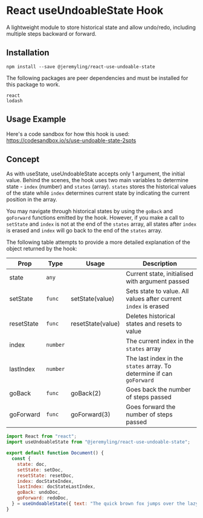# React useUndoableState Hook

A lightweight module to store historical state and allow undo/redo, including multiple steps backward or forward.

## Installation

```
npm install --save @jeremyling/react-use-undoable-state
```

The following packages are peer dependencies and must be installed for this package to work.

```
react
lodash
```

## Usage Example

Here's a code sandbox for how this hook is used: https://codesandbox.io/s/use-undoable-state-2spts

## Concept

As with useState, useUndoableState accepts only 1 argument, the initial value. Behind the scenes, the hook uses two main variables to determine state - `index` (number) and `states` (array). `states` stores the historical values of the state while `index` determines current state by indicating the current position in the array.

You may navigate through historical states by using the `goBack` and `goForward` functions emitted by the hook. However, if you make a call to `setState` and `index` is not at the end of the `states` array, all states after `index` is erased and `index` will go back to the end of the `states` array.

The following table attempts to provide a more detailed explanation of the object returned by the hook:

| Prop       | Type     | Usage             | Description                                                           |
| ---------- | -------- | ----------------- | --------------------------------------------------------------------- |
| state      | `any`    |                   | Current state, initialised with argument passed                       |
| setState   | `func`   | setState(value)   | Sets state to value. All values after current `index` is erased       |
| resetState | `func`   | resetState(value) | Deletes historical states and resets to value                         |
| index      | `number` |                   | The current index in the `states` array                               |
| lastIndex  | `number` |                   | The last index in the `states` array. To determine if can `goForward` |
| goBack     | `func`   | goBack(2)         | Goes back the number of steps passed                                  |
| goForward  | `func`   | goForward(3)      | Goes forward the number of steps passed                               |

```js
import React from "react";
import useUndoableState from "@jeremyling/react-use-undoable-state";

export default function Document() {
  const {
    state: doc,
    setState: setDoc,
    resetState: resetDoc,
    index: docStateIndex,
    lastIndex: docStateLastIndex,
    goBack: undoDoc,
    goForward: redoDoc,
  } = useUndoableState({ text: "The quick brown fox jumps over the lazy dog" });
}
```
